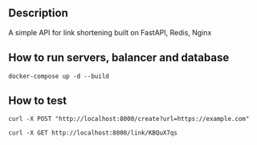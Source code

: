 ## Description
A simple API for link shortening built on FastAPI, Redis, Nginx

## How to run servers, balancer and database

    docker-compose up -d --build

## How to test

    curl -X POST "http://localhost:8000/create?url=https://example.com"

    curl -X GET http://localhost:8000/link/KBQuX7qs
